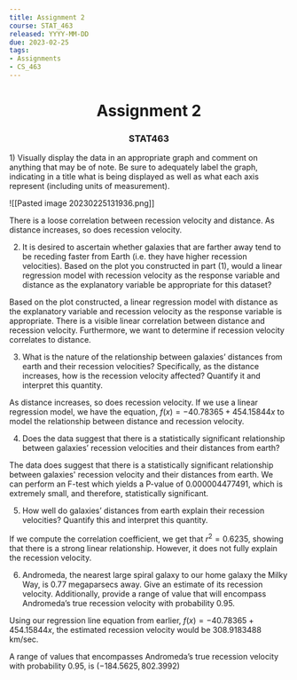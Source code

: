 ```yaml
---
title: Assignment 2
course: STAT_463
released: YYYY-MM-DD
due: 2023-02-25
tags:
- Assignments
- CS_463
---
```

<center><h1>Assignment 2</h1></center>
<center><h3>STAT463</h3></center>
1) Visually display the data in an appropriate graph and comment on anything that may be of note. Be sure to adequately label the graph, indicating in a title what is being displayed as well as what each axis represent (including units of measurement).

![[Pasted image 20230225131936.png]]

There is a loose correlation between recession velocity and distance. As distance increases, so does recession velocity.

2) It is desired to ascertain whether galaxies that are farther away tend to be receding faster from Earth (i.e. they have higher recession velocities).   Based on the plot you constructed in part (1), would a linear regression model with recession velocity as the response variable and distance as the explanatory variable be appropriate for this dataset? 
   
Based on the plot constructed, a linear regression model with distance as the explanatory variable and recession velocity as the response variable is appropriate. There is a visible linear correlation between distance and recession velocity. Furthermore, we want to determine if recession velocity correlates to distance.

3) What is the nature of the relationship between galaxies’ distances from earth and their recession velocities?  Specifically, as the distance increases, how is the recession velocity affected?  Quantify it and interpret this quantity. 

As distance increases, so does recession velocity. If we use a linear regression model, we have the equation, $f(x)=-40.78365 + 454.15844x$ to model the relationship between distance and recession velocity.

4) Does the data suggest that there is a statistically significant relationship between galaxies’ recession velocities and their distances from earth?

The data does suggest that there is a statistically significant relationship between galaxies' recession velocity and their distances from earth. We can perform an F-test which yields a P-value of $0.000004477491$, which is extremely small, and therefore, statistically significant.

5) How well do galaxies’ distances from earth explain their recession velocities?  Quantify this and interpret this quantity. 
   
If we compute the correlation coefficient, we get that $r^2=0.6235$, showing that there is a strong linear relationship. However, it does not fully explain the recession velocity.

6) Andromeda, the nearest large spiral galaxy to our home galaxy the Milky Way, is 0.77 megaparsecs away.  Give an estimate of its recession velocity.  Additionally, provide a range of value that will encompass Andromeda’s true recession velocity with probability 0.95. 

Using our regression line equation from earlier, $f(x)=-40.78365 + 454.15844x$, the estimated recession velocity would be $308.9183488 \text{ km/sec}$.

A range of values that encompasses Andromeda’s true recession velocity with probability 0.95, is $(-184.5625, 802.3992)$



